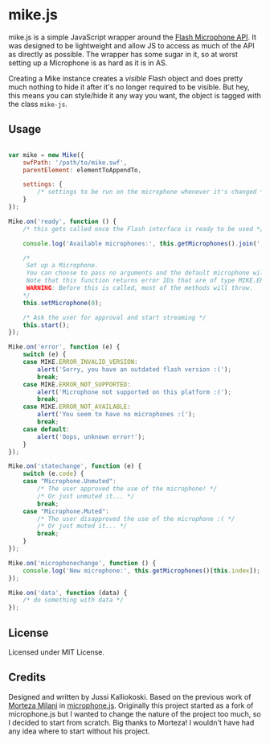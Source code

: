 # mike.js

mike.js is a simple JavaScript wrapper around the [Flash Microphone API](http://help.adobe.com/en_US/FlashPlatform/reference/actionscript/3/flash/media/Microphone.html). It was designed to be lightweight and allow JS to access as much of the API as directly as possible. The wrapper has some sugar in it, so at worst setting up a Microphone is as hard as it is in AS.

Creating a Mike instance creates a *visible* Flash object and does pretty much nothing to hide it after it's no longer required to be visible. But hey, this means you can style/hide it any way you want, the object is tagged with the class ```mike-js```.

## Usage

```javascript

var mike = new Mike({
	swfPath: '/path/to/mike.swf',
	parentElement: elementToAppendTo,

	settings: {
		/* settings to be run on the microphone whenever it's changed */
	}
});

Mike.on('ready', function () {
	/* this gets called once the Flash interface is ready to be used */

	console.log('Available microphones:', this.getMicrophones().join(', '));

	/*
	 Set up a Microphone.
	 You can choose to pass no arguments and the default microphone will be picked.
	 Note that this function returns error IDs that are of type MIKE.ERROR_*
	 WARNING: Before this is called, most of the methods will throw.
	*/
	this.setMicrophone(0);

	/* Ask the user for approval and start streaming */
	this.start();
});

Mike.on('error', function (e) {
	switch (e) {
	case MIKE.ERROR_INVALID_VERSION:
		alert('Sorry, you have an outdated flash version :(');
		break;
	case MIKE.ERROR_NOT_SUPPORTED:
		alert('Microphone not supported on this platform :(');
		break;
	case MIKE.ERROR_NOT_AVAILABLE:
		alert('You seem to have no microphones :(');
		break;
	case default:
		alert('Oops, unknown error!');
	}
});

Mike.on('statechange', function (e) {
	switch (e.code) {
	case "Microphone.Unmuted":
		/* The user approved the use of the microphone! */
		/* Or just unmuted it... */
		break;
	case "Microphone.Muted":
		/* The user disapproved the use of the microphone :( */
		/* Or just muted it... */
		break;
	}
});

Mike.on('microphonechange', function () {
	console.log('New microphone:', this.getMicrophones()[this.index]);
});

Mike.on('data', function (data) {
	/* do something with data */
});

```

## License

Licensed under MIT License.

## Credits

Designed and written by Jussi Kalliokoski. Based on the previous work of [Morteza Milani](https://github.com/milani) in [microphone.js](https://github.com/milani/microphone.js). Originally this project started as a fork of microphone.js but I wanted to change the nature of the project too much, so I decided to start from scratch. Big thanks to Morteza! I wouldn't have had any idea where to start without his project.
